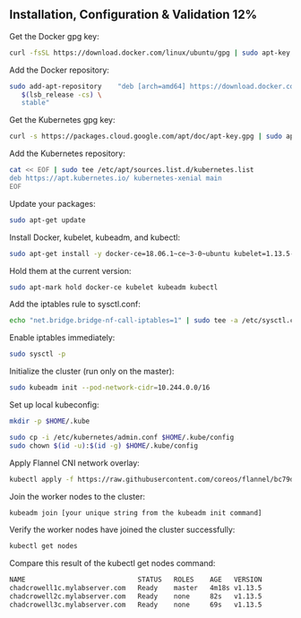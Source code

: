 
## Installation, Configuration & Validation 12%

Get the Docker gpg key:

```bash
curl -fsSL https://download.docker.com/linux/ubuntu/gpg | sudo apt-key add -
```

Add the Docker repository:

```bash
sudo add-apt-repository    "deb [arch=amd64] https://download.docker.com/linux/ubuntu \
   $(lsb_release -cs) \
   stable"
```
Get the Kubernetes gpg key:

```bash
curl -s https://packages.cloud.google.com/apt/doc/apt-key.gpg | sudo apt-key add -
```
Add the Kubernetes repository:

```bash
cat << EOF | sudo tee /etc/apt/sources.list.d/kubernetes.list
deb https://apt.kubernetes.io/ kubernetes-xenial main
EOF
```
Update your packages:

```bash
sudo apt-get update
```
Install Docker, kubelet, kubeadm, and kubectl:

```bash
sudo apt-get install -y docker-ce=18.06.1~ce~3-0~ubuntu kubelet=1.13.5-00 kubeadm=1.13.5-00 kubectl=1.13.5-00
```
Hold them at the current version:

```bash
sudo apt-mark hold docker-ce kubelet kubeadm kubectl
```
Add the iptables rule to sysctl.conf:

```bash
echo "net.bridge.bridge-nf-call-iptables=1" | sudo tee -a /etc/sysctl.conf
```
Enable iptables immediately:

```bash
sudo sysctl -p
```
Initialize the cluster (run only on the master):

```bash
sudo kubeadm init --pod-network-cidr=10.244.0.0/16
```
Set up local kubeconfig:

```bash
mkdir -p $HOME/.kube
```
```bash
sudo cp -i /etc/kubernetes/admin.conf $HOME/.kube/config
sudo chown $(id -u):$(id -g) $HOME/.kube/config
```
Apply Flannel CNI network overlay:

```bash
kubectl apply -f https://raw.githubusercontent.com/coreos/flannel/bc79dd1505b0c8681ece4de4c0d86c5cd2643275/Documentation/kube-flannel.yml
```
Join the worker nodes to the cluster:

```bash
kubeadm join [your unique string from the kubeadm init command]
```
Verify the worker nodes have joined the cluster successfully:

```bash
kubectl get nodes
```
Compare this result of the kubectl get nodes command:

```bash
NAME                            STATUS   ROLES    AGE   VERSION
chadcrowell1c.mylabserver.com   Ready    master   4m18s v1.13.5
chadcrowell2c.mylabserver.com   Ready    none     82s   v1.13.5
chadcrowell3c.mylabserver.com   Ready    none     69s   v1.13.5
```
